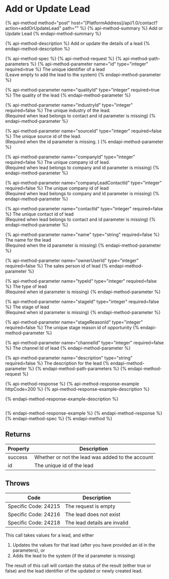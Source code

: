 # Add or Update Lead

{% api-method method="post" host="\[PlatformAddress\]/api/1.0/contact?action=addOrUpdateLead" path="" %}
{% api-method-summary %}
Add or Update Lead
{% endapi-method-summary %}

{% api-method-description %}
Add or update the details of a lead
{% endapi-method-description %}

{% api-method-spec %}
{% api-method-request %}
{% api-method-path-parameters %}
{% api-method-parameter name="id" type="integer" required=true %}
The unique identifier of a lead   
\(Leave empty to add the lead to the system\)
{% endapi-method-parameter %}

{% api-method-parameter name="qualityId" type="integer" required=true %}
The quality of the lead
{% endapi-method-parameter %}

{% api-method-parameter name="industryId" type="integer" required=false %}
The unique industry of the lead.   
\(Required when lead belongs to contact and id parameter is missing\)
{% endapi-method-parameter %}

{% api-method-parameter name="sourceId" type="integer" required=false %}
The unique source id of the lead.   
\(Required when the id parameter is missing. \)
{% endapi-method-parameter %}

{% api-method-parameter name="companyId" type="integer" required=false %}
The unique company id of lead.   
\(Required when lead belongs to company and id parameter is missing\)
{% endapi-method-parameter %}

{% api-method-parameter name="companyLeadContactId" type="integer" required=false %}
The unique company id of lead  
\(Required when lead belongs to company and id parameter is missing\)
{% endapi-method-parameter %}

{% api-method-parameter name="contactId" type="integer" required=false %}
The unique contact id of lead  
\(Required when lead belongs to contact and id parameter is missing\)
{% endapi-method-parameter %}

{% api-method-parameter name="name" type="string" required=false %}
The name for the lead  
\(Required when the id parameter is missing\)
{% endapi-method-parameter %}

{% api-method-parameter name="ownerUserId" type="integer" required=false %}
The sales person id of lead
{% endapi-method-parameter %}

{% api-method-parameter name="typeId" type="integer" required=false %}
The type of lead   
\(Required when id parameter is missing\)
{% endapi-method-parameter %}

{% api-method-parameter name="stageId" type="integer" required=false %}
The stage of lead  
\(Required when id parameter is missing\)
{% endapi-method-parameter %}

{% api-method-parameter name="stageReasonId" type="integer" required=false %}
The unique stage reason id of opportunity
{% endapi-method-parameter %}

{% api-method-parameter name="channelId" type="integer" required=false %}
The channel Id of lead
{% endapi-method-parameter %}

{% api-method-parameter name="description" type="string" required=false %}
The description for the lead
{% endapi-method-parameter %}
{% endapi-method-path-parameters %}
{% endapi-method-request %}

{% api-method-response %}
{% api-method-response-example httpCode=200 %}
{% api-method-response-example-description %}

{% endapi-method-response-example-description %}

```

```
{% endapi-method-response-example %}
{% endapi-method-response %}
{% endapi-method-spec %}
{% endapi-method %}

## Returns

| Property | Description |
| --- | --- |
| success | Whether or not the lead was added to the account |
| id | The unique id of the lead |

## Throws

| Code | Description |
| --- | --- |
| Specific Code: 24215 | The request is empty |
| Specific Code: 24216 | The lead does not exist |
| Specific Code: 24218 | The lead details are invalid |

This call takes values for a lead, and either

1. Updates the values for that lead \(after you have provided an id in the parameters\), or
2. Adds the lead to the system \(if the id parameter is missing\)

The result of this call will contain the status of the result \(either true or false\) and the lead identifier of the updated or newly created lead.

